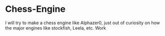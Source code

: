 # Chess-Engine
I will try to make a chess engine like Alphazer0, just out of curiosity on how the major engines like stockfish, Leela, etc. Work
